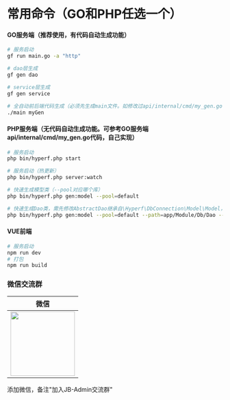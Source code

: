 # 常用命令（GO和PHP任选一个）

#### GO服务端（推荐使用，有代码自动生成功能）
```bash
# 服务启动
gf run main.go -a "http"

# dao层生成
gf gen dao

# service层生成
gf gen service

# 全自动前后端代码生成（必须先生成main文件。如修改过api/internal/cmd/my_gen.go代码，则需重新生成）
./main myGen
```

#### PHP服务端（无代码自动生成功能。可参考GO服务端api/internal/cmd/my_gen.go代码，自己实现）
```bash
# 服务启动
php bin/hyperf.php start

# 服务启动（热更新）
php bin/hyperf.php server:watch

# 快速生成模型类（--pool对应哪个库）
php bin/hyperf.php gen:model --pool=default 

# 快速生成Dao类，需先修改AbstractDao继承自\Hyperf\DbConnection\Model\Model，再注释掉冲突的方法，生成后再修改
php bin/hyperf.php gen:model --pool=default --path=app/Module/Db/Dao --inheritance=AbstractDao --uses='App\Module\Db\Dao\AbstractDao'
```

#### VUE前端
```bash
# 服务启动
npm run dev
# 打包
npm run build
```

### 微信交流群
| 微信 |
|  :---:  | 
| <img width="150" src="https://jslx01.oss-cn-hangzhou.aliyuncs.com/common/20230805/1691250502303_7330.jpg"> 

添加微信，备注"加入JB-Admin交流群"
